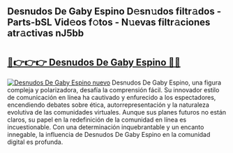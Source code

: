 ## Desnudos De Gaby Espino D𝚎sn𝚞dos filtr𝚊dos - Parts-bSL Vid𝚎os f𝚘tos - N𝚞evas filtr𝚊ciones atr𝚊ctivas nJ5bb

# <h2><a href="http://mb4sh1.tromn.icu/?c=Desnudos+De+Gaby+Espino">🔗👉👉👉 Desnudos De Gaby Espino 🔗🔗</a></h2>

[![Desnudos De Gaby Espino nuevo](https://i.imgur.com/pEAQMta.gif)](http://mb4sh1.tromn.icu/?c=Desnudos+De+Gaby+Espino)
Desnudos De Gaby Espino, una figura compleja y polarizadora, desafía la comprensión fácil. Su innovador estilo de comunicación en línea ha cautivado y enfurecido a los espectadores, encendiendo debates sobre ética, autorrepresentación y la naturaleza evolutiva de las comunidades virtuales. Aunque sus planes futuros no están claros, su papel en la redefinición de la comunidad en línea es incuestionable. Con una determinación inquebrantable y un encanto innegable, la influencia de Desnudos De Gaby Espino en la comunidad digital es profunda.
